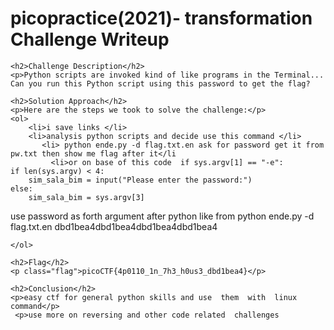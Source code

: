 <!DOCTYPE html>
<html>
<head>
    <title>
       picopractice(2021)- transformation Challenge Writeup
    </title>
</head>
<body>
    <h1>picopractice(2021)- transformation Challenge Writeup</h1>

    <h2>Challenge Description</h2>
    <p>Python scripts are invoked kind of like programs in the Terminal... Can you run this Python script using this password to get the flag?
</p>

    <h2>Solution Approach</h2>
    <p>Here are the steps we took to solve the challenge:</p>
    <ol>
        <li>i save links </li>
        <li>analysis python scripts and decide use this command </li>
           <li> python ende.py -d flag.txt.en ask for password get it from pw.txt then show me flag after it</li      
             <li>or on base of this code  if sys.argv[1] == "-e":
    if len(sys.argv) < 4:
        sim_sala_bim = input("Please enter the password:")
    else:
        sim_sala_bim = sys.argv[3] 

use password as forth argument after python like from
python ende.py -d flag.txt.en dbd1bea4dbd1bea4dbd1bea4dbd1bea4
      
    </ol>

    <h2>Flag</h2>
    <p class="flag">picoCTF{4p0110_1n_7h3_h0us3_dbd1bea4}</p>

    <h2>Conclusion</h2>
    <p>easy ctf for general python skills and use  them  with  linux command</p>
     <p>use more on reversing and other code related  challenges
</body>
</html>
